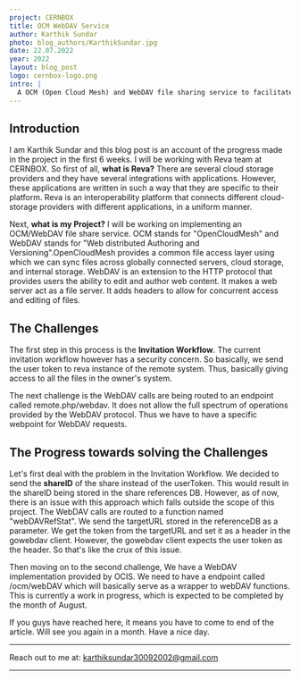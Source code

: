 ```yaml
---
project: CERNBOX
title: OCM WebDAV Service
author: Karthik Sundar
photo: blog_authors/KarthikSundar.jpg
date: 22.07.2022
year: 2022
layout: blog_post
logo: cernbox-logo.png
intro: |
  A OCM (Open Cloud Mesh) and WebDAV file sharing service to facilitate sharing of data across the Sciencemesh.
---
```


## Introduction
I am Karthik Sundar and this blog post is an account of the progress made in the project in the first 6 weeks.  I will be working with Reva team at CERNBOX. So first of all, **what is Reva?**
There are several cloud storage providers and they have several integrations with applications. However, these applications are written in such a way that they are specific to their platform. Reva is an interoperability platform that connects different cloud-storage providers with different applications, in a uniform manner.

Next, **what is my Project?** I will be working on implementing an OCM/WebDAV file share service. OCM stands for "OpenCloudMesh" and WebDAV stands for "Web distributed Authoring and Versioning".OpenCloudMesh provides a common file access layer using which we can sync files across globally connected servers, cloud storage, and internal storage. WebDAV is an extension to the HTTP protocol that provides users the ability to edit and author web content. It makes a web server act as a file server. It adds headers to allow for concurrent access and editing of files.

## The Challenges
The first step in this process is the **Invitation Workflow**. The current invitation workflow however has a security concern. So basically, we send the user token to reva instance of the remote system. Thus, basically giving access to all the files in the owner's system.

The next challenge is the WebDAV calls are being routed to an endpoint called remote.php/webdav. It does not allow the full spectrum of operations provided by the WebDAV protocol. Thus we have to have a specific webpoint for WebDAV requests.

## The Progress towards solving the Challenges
Let's first deal with the problem in the Invitation Workflow.
We decided to send the **shareID** of the share instead of the userToken. This would result in the shareID being stored in the share references DB. However, as of now, there is an issue with this approach which falls outside the scope of this project. The WebDAV calls are routed to a function named "webDAVRefStat". We send the targetURL stored in the referenceDB as a parameter.
We get the token from the targetURL and set it as a header in the gowebdav client. However, the gowebdav client expects the user token as the header. So that's like the crux of this issue.

Then moving on to the second challenge, We have a WebDAV implementation provided by OCIS. We need to have a endpoint called /ocm/webDAV which will basically serve as a wrapper to webDAV functions. This is currently a work in progress, which is expected to be completed by the month of August.

If you guys have reached here, it means you have to come to end of the article. Will see you again in a month. Have a nice day.

---

Reach out to me at: karthiksundar30092002@gmail.com

---
